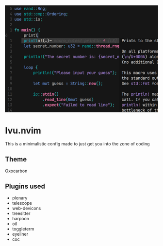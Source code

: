 ![Screenshot](pictures/Screenshot.png)

# Ivu.nvim
This is a minimalistic config made to just get you into the zone of coding  

## Theme 
Oxocarbon

## Plugins used
- plenary
- telescope
- web-devicons
- treesitter
- harpoon
- oil
- toggleterm
- eyeliner
- coc
